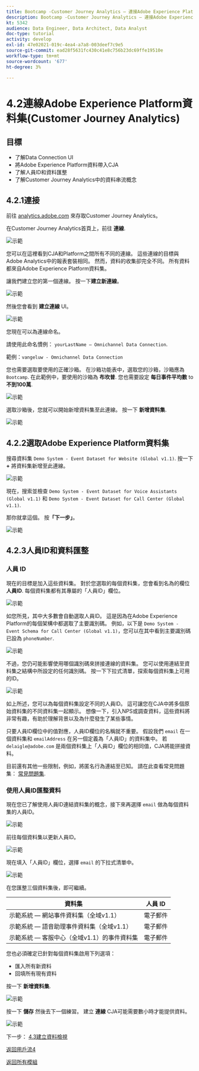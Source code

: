 ```yaml
---
title: Bootcamp -Customer Journey Analytics — 連接Adobe Experience Platform資料集，Customer Journey Analytics
description: Bootcamp -Customer Journey Analytics — 連接Adobe Experience Platform資料集，Customer Journey Analytics
kt: 5342
audience: Data Engineer, Data Architect, Data Analyst
doc-type: tutorial
activity: develop
exl-id: 47e02021-019c-4ea4-a7a8-003deef7c9e5
source-git-commit: ead28f5631fc430c41e8c756b23dc69ffe19510e
workflow-type: tm+mt
source-wordcount: '677'
ht-degree: 3%

---
```


# 4.2連線Adobe Experience Platform資料集(Customer Journey Analytics)

## 目標

- 了解Data Connection UI
- 將Adobe Experience Platform資料帶入CJA
- 了解人員ID和資料匯整
- 了解Customer Journey Analytics中的資料串流概念

## 4.2.1連接

前往 [analytics.adobe.com](https://analytics.adobe.com) 來存取Customer Journey Analytics。

在Customer Journey Analytics首頁上，前往 **連線**.

![示範](./images/cja2.png)

您可以在這裡看到CJA和Platform之間所有不同的連線。 這些連線的目標與Adobe Analytics中的報表套裝相同。 然而，資料的收集卻完全不同。 所有資料都來自Adobe Experience Platform資料集。

讓我們建立您的第一個連線。 按一下&#x200B;**建立新連線**。

![示範](./images/cja4.png)

然後您會看到 **建立連線** UI。

![示範](./images/cja5.png)

您現在可以為連線命名。

請使用此命名慣例： `yourLastName – Omnichannel Data Connection`.

範例：`vangeluw - Omnichannel Data Connection`

您也需要選取要使用的正確沙箱。 在沙箱功能表中，選取您的沙箱，沙箱應為 `Bootcamp`. 在此範例中，要使用的沙箱為 **布坎普**. 您也需要設定 **每日事件平均數** to **不到100萬**.

![示範](./images/cjasb.png)

選取沙箱後，您就可以開始新增資料集至此連線。 按一下 **新增資料集**.

![示範](./images/cjasb1.png)

## 4.2.2選取Adobe Experience Platform資料集

搜尋資料集 `Demo System - Event Dataset for Website (Global v1.1)`. 按一下 **+** 將資料集新增至此連線。

![示範](./images/cja7.png)

現在，搜索並檢查 `Demo System - Event Dataset for Voice Assistants (Global v1.1)` 和 `Demo System - Event Dataset for Call Center (Global v1.1)`.

那你就拿這個。 按&#x200B;**「下一步」**。

![示範](./images/cja9.png)

## 4.2.3人員ID和資料匯整

### 人員 ID

現在的目標是加入這些資料集。 對於您選取的每個資料集，您會看到名為的欄位 **人員ID**. 每個資料集都有其專屬的「人員ID」欄位。

![示範](./images/cja11.png)

如您所見，其中大多數會自動選取人員ID。 這是因為在Adobe Experience Platform的每個架構中都選取了主要識別碼。 例如，以下是 `Demo System - Event Schema for Call Center (Global v1.1)`，您可以在其中看到主要識別碼已設為 `phoneNumber`.

![示範](./images/cja13.png)

不過，您仍可能影響使用哪個識別碼來拼接連線的資料集。 您可以使用連結至資料集之結構中所設定的任何識別碼。 按一下下拉式清單，探索每個資料集上可用的ID。

![示範](./images/cja14.png)

如上所述，您可以為每個資料集設定不同的人員ID。 這可讓您在CJA中將多個原始資料集的不同資料集一起顯示。 想像一下，引入NPS或調查資料，這些資料將非常有趣，有助於理解背景以及為什麼發生了某些事情。

只要人員ID欄位中的值對應，人員ID欄位的名稱就不重要。 假設我們 `email` 在一個資料集和 `emailAddress` 在另一個定義為「人員ID」的資料集中。 若 `delaigle@adobe.com` 是兩個資料集上「人員ID」欄位的相同值，CJA將能拼接資料。

目前還有其他一些限制，例如，將匿名行為連結至已知。 請在此查看常見問題集： [常見問題集](https://experienceleague.adobe.com/docs/analytics-platform/using/cja-overview/cja-faq.html).

### 使用人員ID匯整資料

現在您已了解使用人員ID連結資料集的概念，接下來再選擇 `email` 做為每個資料集的人員ID。

![示範](./images/cja15.png)

前往每個資料集以更新人員ID。

![示範](./images/cja12a.png)

現在填入「人員ID」欄位，選擇 `email` 的下拉式清單中。

![示範](./images/cja17.png)

在您匯整三個資料集後，即可繼續。

| 資料集 | 人員 ID |
| ----------------- |-------------| 
| 示範系統 — 網站事件資料集（全域v1.1） | 電子郵件 |
| 示範系統 — 語音助理事件資料集（全域v1.1） | 電子郵件 |
| 示範系統 — 客服中心（全域v1.1）的事件資料集 | 電子郵件 |

您也必須確定已針對每個資料集啟用下列選項：

- 匯入所有新資料
- 回填所有現有資料

按一下 **新增資料集**.

![示範](./images/cja16.png)

按一下 **儲存** 然後去下一個練習。
建立 **連線** CJA可能需要數小時才能提供資料。

![示範](./images/cja20.png)

下一步： [4.3建立資料檢視](./ex3.md)

[返回用戶流4](./uc4.md)

[返回所有模組](./../../overview.md)
